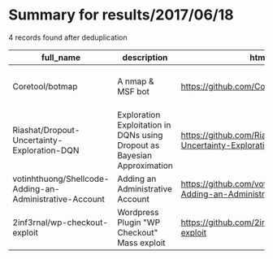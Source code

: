 
# Summary for results/2017/06/18
    
4 records found after deduplication

| full_name | description | html_url | matched_list | matched_count | pushed_at | size | stargazers_count | language | forks_count | vul_ids |
|---------------------------------------------------------|--------------------------------------------------------------------------|----------------------------------------------------------------------------|---------------------------------------------|-----------------|---------------------------|--------|--------------------|------------|---------------|-----------|
| Coretool/botmap | A nmap & MSF bot | https://github.com/Coretool/botmap | ['exploit', 'metasploit module OR payload'] | 2 | 2017-06-18 19:58:15+00:00 | 44 | 8 | Python | 3 | [] |
| Riashat/Dropout-Uncertainty-Exploration-DQN | Exploration Exploitation in DQNs using Dropout as Bayesian Approximation | https://github.com/Riashat/Dropout-Uncertainty-Exploration-DQN | ['exploit'] | 1 | 2017-06-18 20:27:46+00:00 | 4063 | 5 | Python | 1 | [] |
| votinhthuong/Shellcode-Adding-an-Administrative-Account | Adding an Administrative Account | https://github.com/votinhthuong/Shellcode-Adding-an-Administrative-Account | ['shellcode'] | 1 | 2017-06-18 16:49:20+00:00 | 0 | 0 | C | 0 | [] |
| 2inf3rnal/wp-checkout-exploit | Wordpress Plugin "WP Checkout" Mass exploit | https://github.com/2inf3rnal/wp-checkout-exploit | ['exploit'] | 1 | 2017-06-18 22:58:54+00:00 | 2 | 11 | Python | 11 | [] |
